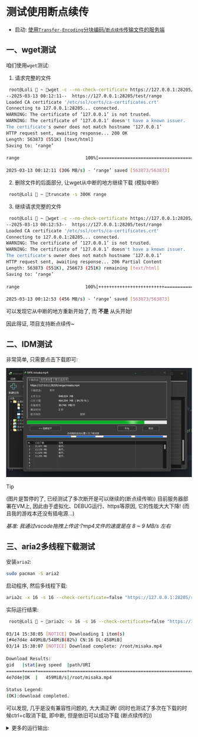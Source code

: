 # 测试使用断点续传

- 启动: [使用`Transfer-Encoding`分块编码/`断点续传`传输文件的服务端](../examples/FileServer/FileServer.cpp)

## 一、wget测试

咱们使用`wget`测试:

1. 请求完整的文件

```sh
 root@Loli  ~ wget -c --no-check-certificate https://127.0.0.1:28205/test/range
--2025-03-13 00:12:11--  https://127.0.0.1:28205/test/range
Loaded CA certificate '/etc/ssl/certs/ca-certificates.crt'
Connecting to 127.0.0.1:28205... connected.
WARNING: The certificate of ‘127.0.0.1’ is not trusted.
WARNING: The certificate of ‘127.0.0.1’ doesn't have a known issuer.
The certificate's owner does not match hostname ‘127.0.0.1’
HTTP request sent, awaiting response... 200 OK
Length: 563873 (551K) [text/html]
Saving to: ‘range’

range                         100%[==============================================>] 550.66K  --.-KB/s    in 0.002s  

2025-03-13 00:12:11 (306 MB/s) - ‘range’ saved [563873/563873]
```

2. 删除文件的后面部分, 让wget从中断的地方继续下载 (模拟中断)

```sh
 root@Loli  ~ truncate -s 300K range
```

3. 继续请求完整的文件

```sh
 root@Loli  ~ wget -c --no-check-certificate https://127.0.0.1:28205/test/range
--2025-03-13 00:12:53--  https://127.0.0.1:28205/test/range
Loaded CA certificate '/etc/ssl/certs/ca-certificates.crt'
Connecting to 127.0.0.1:28205... connected.
WARNING: The certificate of ‘127.0.0.1’ is not trusted.
WARNING: The certificate of ‘127.0.0.1’ doesn't have a known issuer.
The certificate's owner does not match hostname ‘127.0.0.1’
HTTP request sent, awaiting response... 206 Partial Content
Length: 563873 (551K), 256673 (251K) remaining [text/html]
Saving to: ‘range’

range                         100%[+++++++++++++++++++++++++=====================>] 550.66K  --.-KB/s    in 0.001s  

2025-03-13 00:12:53 (456 MB/s) - ‘range’ saved [563873/563873]
```

可以发现它从中断的地方重新开始了, 而 **不是** 从头开始!

因此得证, 项目支持断点续传~

## 二、IDM测试

非常简单, 只需要点击下载即可:

![idm](./img/PixPin_2025-03-14_15-24-11.png)

> [!TIP]
> (图片是暂停的了, 已经测试了多次断开是可以继续的(断点续传嘛)) 目前服务器部署在VM上, 因此由于虚拟化、DEBUG运行、https等原因, 它的性能大大下降! (而且我的游戏本还没有插电源...)
>
> *基准: 我通过vscode拖拽上传这个mp4文件的速度是在 8 ~ 9 MB/s 左右*

## 三、aria2多线程下载测试

安装`aria2`:

```sh
sudo pacman -S aria2
```

启动程序, 然后多线程下载:

```sh
aria2c -x 16 -s 16 --check-certificate=false "https://127.0.0.1:28205/range/misaka.mp4"
```

实际运行结果:

```sh
 root@Loli  ~ aria2c -x 16 -s 16 --check-certificate=false "https://127.0.0.1:28205/range/misaka.mp4"

03/14 15:38:05 [NOTICE] Downloading 1 item(s)
[#4e7d4e 449MiB/548MiB(82%) CN:16 DL:458MiB]                                                                        
03/14 15:38:07 [NOTICE] Download complete: /root/misaka.mp4

Download Results:
gid   |stat|avg speed  |path/URI
======+====+===========+=======================================================
4e7d4e|OK  |   459MiB/s|/root/misaka.mp4

Status Legend:
(OK):download completed.
```

可以发现, 几乎是没有兼容性问题的, 大大滴正确! (同时也测试了多次在下载的时候ctrl+c取消下载, 即中断, 但是依旧可以成功下载 (断点续传的))

<details>
<summary>更多的运行输出:</summary>

```sh
# `-c`是指定断点续传
aria2c -c -x 16 -s 16 --check-certificate=false -o misaka.mp4.part "https://127.0.0.1:28205/range/misaka.mp4"
```

```sh
 root@Loli  ~ raria2cka.mp4                                                       "https://127.0.0.1:28205/range/misaka.mp4"  

03/14 15:41:26 [NOTICE] Downloading 1 item(s)
^C
03/14 15:41:26 [NOTICE] Shutdown sequence commencing... Press Ctrl-C again for emergency shutdown.

03/14 15:41:26 [NOTICE] Download GID#8036614ece916072 not complete: /root/misaka.mp4.part

Download Results:
gid   |stat|avg speed  |path/URI
======+====+===========+=======================================================
803661|INPR|   362MiB/s|/root/misaka.mp4.part

Status Legend:
(INPR):download in-progress.

aria2 will resume download if the transfer is restarted.
If there are any errors, then see the log file. See '-l' option in help/man page for details.
 root@Loli  ~ ls
HXcode  mycpp  test_tmp  tmp  misaka.mp4.part  misaka.mp4.part.aria2  range  test.bin
 root@Loli  ~ aria2c -c -x 16 -s 16 --check-certificate=false -o misaka.mp4.part "https://127.0.0.1:28205/range/misaka.mp4"

03/14 15:41:33 [NOTICE] Downloading 1 item(s)
[#9de64b 540MiB/548MiB(98%) CN:13 DL:462MiB]                                                                        
03/14 15:41:34 [NOTICE] Download complete: /root/misaka.mp4.part

Download Results:
gid   |stat|avg speed  |path/URI
======+====+===========+=======================================================
9de64b|OK  |   448MiB/s|/root/misaka.mp4.part

Status Legend:
(OK):download completed.
```

> **操作说明**: 运行下载后, 马上 ctrl + c 断开了
>
> aria2c 记录了未完成的部分:
>
> ```sh
> Download GID#8036614ece916072 not complete: /root/misaka.mp4.part
> ```
>
> 服务器没有报错，aria2 也提示:
>
> ```sh
> aria2 will resume download if the transfer is restarted.
> ```
>
> 第二次使用 -c 继续下载:
>
> 下载从 98% 继续, 而不是从 0% 开始:
>
> ```sh
> 540MiB/548MiB(98%) CN:13 DL:462MiB
> ```
>
> 最终: `Download complete: /root/misaka.mp4.part`


</details>
